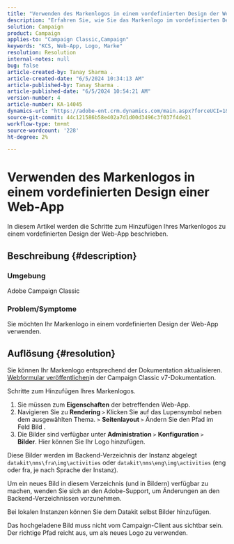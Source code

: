 ```yaml
---
title: "Verwenden des Markenlogos in einem vordefinierten Design der Web-App"
description: "Erfahren Sie, wie Sie das Markenlogo im vordefinierten Design der Web-App verwenden."
solution: Campaign
product: Campaign
applies-to: "Campaign Classic,Campaign"
keywords: "KCS, Web-App, Logo, Marke"
resolution: Resolution
internal-notes: null
bug: false
article-created-by: Tanay Sharma .
article-created-date: "6/5/2024 10:34:13 AM"
article-published-by: Tanay Sharma .
article-published-date: "6/5/2024 10:54:21 AM"
version-number: 4
article-number: KA-14045
dynamics-url: "https://adobe-ent.crm.dynamics.com/main.aspx?forceUCI=1&pagetype=entityrecord&etn=knowledgearticle&id=3c470526-2723-ef11-840b-6045bd0065b6"
source-git-commit: 44c121586b58e402a7d1d00d3496c3f037f4de21
workflow-type: tm+mt
source-wordcount: '228'
ht-degree: 2%

---
```


# Verwenden des Markenlogos in einem vordefinierten Design einer Web-App


In diesem Artikel werden die Schritte zum Hinzufügen Ihres Markenlogos zu einem vordefinierten Design der Web-App beschrieben.

## Beschreibung {#description}


### Umgebung

Adobe Campaign Classic

### Problem/Symptome

Sie möchten Ihr Markenlogo in einem vordefinierten Design der Web-App verwenden.


## Auflösung {#resolution}


Sie können Ihr Markenlogo entsprechend der Dokumentation aktualisieren. [Webformular veröffentlichen](https://experienceleague.adobe.com/en/docs/campaign-classic/using/designing-content/web-forms/publishing-a-web-form)in der Campaign Classic v7-Dokumentation.

Schritte zum Hinzufügen Ihres Markenlogos.

1. Sie müssen zum <b>Eigenschaften</b> der betreffenden Web-App.
2. Navigieren Sie zu <b>Rendering </b>`>`  Klicken Sie auf das Lupensymbol neben dem ausgewählten Thema. `>`  <b>Seitenlayout </b>`>` Ändern Sie den Pfad im Feld Bild .
3. Die Bilder sind verfügbar unter <b>Administration</b> `>`  <b>Konfiguration</b> `>`  <b>Bilder</b>. Hier können Sie Ihr Logo hinzufügen.


Diese Bilder werden im Backend-Verzeichnis der Instanz abgelegt `datakit\nms\fra\img\activities` oder `datakit\nms\eng\img\activities` (eng oder fra, je nach Sprache der Instanz).

Um ein neues Bild in diesem Verzeichnis (und in Bildern) verfügbar zu machen, wenden Sie sich an den Adobe-Support, um Änderungen an den Backend-Verzeichnissen vorzunehmen.

Bei lokalen Instanzen können Sie dem Datakit selbst Bilder hinzufügen.

Das hochgeladene Bild muss nicht vom Campaign-Client aus sichtbar sein. Der richtige Pfad reicht aus, um als neues Logo zu verwenden.

